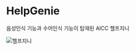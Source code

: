 # HelpGenie

음성인식 기능과 수어인식 기능이 탑재된 AICC 헬프지니

![헬프지니](https://user-images.githubusercontent.com/80738030/227720749-fb800532-c107-401d-a36e-1db5b41eb51d.png)

